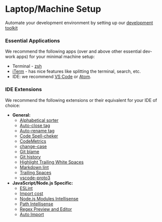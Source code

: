 # Laptop/Machine Setup

Automate your development environment by setting up our [development toolkit](https://github.com/andela/development-toolkit)

### Essential Applications

We recommend the following apps (over and above other essential dev-work apps) for your minimal machine setup:

- Terminal - [zsh](./zsh.md)
- [iTerm](https://www.iterm2.com/) - has nice features like splitting the terminal, search, etc.
- IDE: we recommend [VS Code](https://code.visualstudio.com/) or [Atom](https://atom.io/).

### IDE Extensions

We recommend the following extensions or their equivalent for your IDE of choice:

- **General:**
  - [Alphabetical sorter](https://marketplace.visualstudio.com/items?itemName=ue.alphabetical-sorter)
  - [Auto-close tag](https://marketplace.visualstudio.com/items?itemName=formulahendry.auto-close-tag)
  - [Auto-rename tag](https://marketplace.visualstudio.com/items?itemName=formulahendry.auto-rename-tag)
  - [Code Spell-cheker](https://marketplace.visualstudio.com/items?itemName=streetsidesoftware.code-spell-checker)
  - [CodeMetrics](https://marketplace.visualstudio.com/items?itemName=kisstkondoros.vscode-codemetrics)
  - [change-case](https://marketplace.visualstudio.com/items?itemName=wmaurer.change-case)
  - [Git blame](https://marketplace.visualstudio.com/items?itemName=waderyan.gitblame)
  - [Git history](https://marketplace.visualstudio.com/items?itemName=donjayamanne.githistory)
  - [Highlight Trailing White Spaces](https://marketplace.visualstudio.com/items?itemName=ybaumes.highlight-trailing-white-spaces)
  - [Markdown lint](https://marketplace.visualstudio.com/items?itemName=DavidAnson.vscode-markdownlint)
  - [Trailing Spaces](https://marketplace.visualstudio.com/items?itemName=shardulm94.trailing-spaces)
  - [vscode-proto3](https://marketplace.visualstudio.com/items?itemName=zxh404.vscode-proto3) 
- **JavaScript/Node.js Specific:**
  - [ESLint](https://marketplace.visualstudio.com/items?itemName=dbaeumer.vscode-eslint)
  - [Import cost](https://marketplace.visualstudio.com/items?itemName=wix.vscode-import-cost)
  - [Node.js Modules Intellisense](https://marketplace.visualstudio.com/items?itemName=leizongmin.node-module-intellisense)
  - [Path Intellisense](https://marketplace.visualstudio.com/items?itemName=christian-kohler.path-intellisense)
  - [Regex Preview and Editor](https://marketplace.visualstudio.com/items?itemName=le0zh.vscode-regexp-preivew)
  - [Auto Import](https://marketplace.visualstudio.com/items?itemName=steoates.autoimport)
